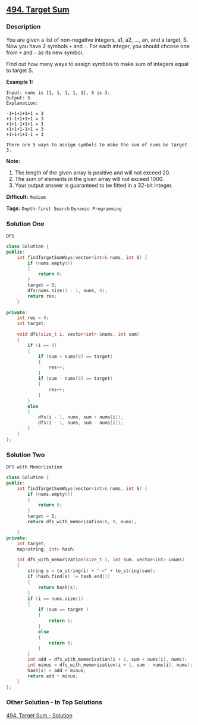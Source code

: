 ## [494. Target Sum](https://leetcode.com/problems/target-sum/#/description)

### Description

You are given a list of non-negative integers, a1, a2, ..., an, and a target, S. Now you have 2 symbols `+` and `-`. For each integer, you should choose one from `+` and `-` as its new symbol.

Find out how many ways to assign symbols to make sum of integers equal to target S.

**Example 1:**

```
Input: nums is [1, 1, 1, 1, 1], S is 3.
Output: 5
Explanation:

-1+1+1+1+1 = 3
+1-1+1+1+1 = 3
+1+1-1+1+1 = 3
+1+1+1-1+1 = 3
+1+1+1+1-1 = 3

There are 5 ways to assign symbols to make the sum of nums be target 3.
```

**Note:**

1. The length of the given array is positive and will not exceed 20.
2. The sum of elements in the given array will not exceed 1000.
3. Your output answer is guaranteed to be fitted in a 32-bit integer.

**Difficult:** `Medium`

**Tags:** `Depth-first Search` `Dynamic Programming`

### Solution One

`DFS`

```c++
class Solution {
public:
    int findTargetSumWays(vector<int>& nums, int S) {
        if (nums.empty())
        {
            return 0;
        }
        target = S;
        dfs(nums.size() - 1, nums, 0);
        return res;
    }

private:
    int res = 0;
    int target;

    void dfs(size_t i, vector<int> &nums, int sum)
    {
        if (i == 0)
        {
            if (sum + nums[0] == target)
            {
                res++;
            }
            if (sum - nums[0] == target)
            {
                res++;
            }
        }
        else
        {
            dfs(i - 1, nums, sum + nums[i]);
            dfs(i - 1, nums, sum - nums[i]);
        }
    }
};
```

### Solution Two

`DFS with Memorization`

```c++
class Solution {
public:
    int findTargetSumWays(vector<int>& nums, int S) {
        if (nums.empty())
        {
            return 0;
        }
        target = S;
        return dfs_with_memorization(0, 0, nums);

    }
private:
    int target;
    map<string, int> hash;

    int dfs_with_memorization(size_t i, int sum, vector<int> &nums)
    {
        string s = to_string(i) + "->" + to_string(sum);
        if (hash.find(s) != hash.end())
        {
            return hash[s];
        }
        if (i == nums.size())
        {
            if (sum == target )
            {
                return 1;
            }
            else
            {
                return 0;
            }
        }
        int add = dfs_with_memorization(i + 1, sum + nums[i], nums);
        int minus = dfs_with_memorization(i + 1, sum - nums[i], nums);
        hash[s] = add + minus;
        return add + minus;
    }
};
```

### Other Solution - In Top Solutions

[494. Target Sum - Solution](https://leetcode.com/problems/target-sum/#/solution)
